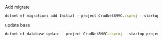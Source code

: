 Add migrate 

```jsx
dotnet ef migrations add Initial --project CrudNet8MVC.csproj --startup-project CrudNet8MVC.csproj --context CrudNet8MVC.Datos.ApplicationDbContext --output-dir Migrations
```

update base

```jsx
dotnet ef database update --project CrudNet8MVC.csproj --startup-project CrudNet8MVC.csproj
```